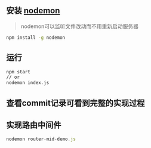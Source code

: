 ## 安装 [nodemon](https://www.npmjs.com/package/nodemon) 
> nodemon可以监听文件改动而不用重新启动服务器

```bash
npm install -g nodemon
```

## 运行

```bash
npm start
// or
nodemon index.js
```
## 查看commit记录可看到完整的实现过程

## 实现路由中间件

```js
nodemon router-mid-demo.js
```

